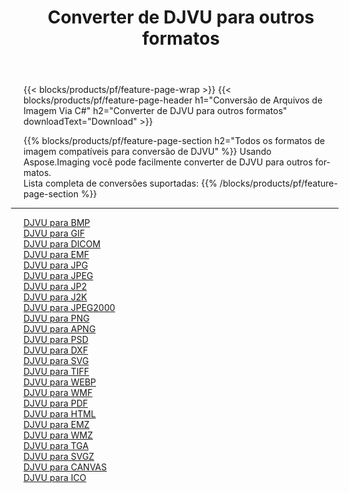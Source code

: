 ﻿---
title: Converter de DJVU para outros formatos 
weight: 3920
url: /pt/net/conversion/from/djvu 
lang: pt
langdirlevel: 2
locales: zh-hans,ja,it,ru,de,es,fr,nl,id,lt,pl,pt,vi,tr,ko,zh-hant,ar,hi,th,sv,cs,uk,he
description: Usando Aspose.Imaging você pode facilmente converter de DJVU para outros formatos
---

{{< blocks/products/pf/feature-page-wrap >}}
{{< blocks/products/pf/feature-page-header h1="Conversão de Arquivos de Imagem Via C#" h2="Converter de DJVU para outros formatos" downloadText="Download" >}}


{{% blocks/products/pf/feature-page-section  h2="Todos os formatos de imagem compatíveis para conversão de DJVU" %}}
Usando Aspose.Imaging você pode facilmente converter de DJVU para outros formatos.
<br/>
Lista completa de conversões suportadas:
{{% /blocks/products/pf/feature-page-section %}}
<div class="container-fluid productfamilypage bg-gray">
    <div class="convertypes bg-gray agp-content section">
        <div class="container">
		<hr style="margin-left:-20px;"/>
		<div class="row other-converters">
		    <div class='col-md-2 other-converter remove-lp remove-rp'><a href="/imaging/pt/net/conversion/djvu-to-bmp" >DJVU para BMP</a></div><div class='col-md-2 other-converter remove-lp remove-rp'><a href="/imaging/pt/net/conversion/djvu-to-gif" >DJVU para GIF</a></div><div class='col-md-2 other-converter remove-lp remove-rp'><a href="/imaging/pt/net/conversion/djvu-to-dicom" >DJVU para DICOM</a></div><div class='col-md-2 other-converter remove-lp remove-rp'><a href="/imaging/pt/net/conversion/djvu-to-emf" >DJVU para EMF</a></div><div class='col-md-2 other-converter remove-lp remove-rp'><a href="/imaging/pt/net/conversion/djvu-to-jpg" >DJVU para JPG</a></div><div class='col-md-2 other-converter remove-lp remove-rp'><a href="/imaging/pt/net/conversion/djvu-to-jpeg" >DJVU para JPEG</a></div><div class='col-md-2 other-converter remove-lp remove-rp'><a href="/imaging/pt/net/conversion/djvu-to-jp2" >DJVU para JP2</a></div><div class='col-md-2 other-converter remove-lp remove-rp'><a href="/imaging/pt/net/conversion/djvu-to-j2k" >DJVU para J2K</a></div><div class='col-md-2 other-converter remove-lp remove-rp'><a href="/imaging/pt/net/conversion/djvu-to-jpeg2000" >DJVU para JPEG2000</a></div><div class='col-md-2 other-converter remove-lp remove-rp'><a href="/imaging/pt/net/conversion/djvu-to-png" >DJVU para PNG</a></div><div class='col-md-2 other-converter remove-lp remove-rp'><a href="/imaging/pt/net/conversion/djvu-to-apng" >DJVU para APNG</a></div><div class='col-md-2 other-converter remove-lp remove-rp'><a href="/imaging/pt/net/conversion/djvu-to-psd" >DJVU para PSD</a></div><div class='col-md-2 other-converter remove-lp remove-rp'><a href="/imaging/pt/net/conversion/djvu-to-dxf" >DJVU para DXF</a></div><div class='col-md-2 other-converter remove-lp remove-rp'><a href="/imaging/pt/net/conversion/djvu-to-svg" >DJVU para SVG</a></div><div class='col-md-2 other-converter remove-lp remove-rp'><a href="/imaging/pt/net/conversion/djvu-to-tiff" >DJVU para TIFF</a></div><div class='col-md-2 other-converter remove-lp remove-rp'><a href="/imaging/pt/net/conversion/djvu-to-webp" >DJVU para WEBP</a></div><div class='col-md-2 other-converter remove-lp remove-rp'><a href="/imaging/pt/net/conversion/djvu-to-wmf" >DJVU para WMF</a></div><div class='col-md-2 other-converter remove-lp remove-rp'><a href="/imaging/pt/net/conversion/djvu-to-pdf" >DJVU para PDF</a></div><div class='col-md-2 other-converter remove-lp remove-rp'><a href="/imaging/pt/net/conversion/djvu-to-html" >DJVU para HTML</a></div><div class='col-md-2 other-converter remove-lp remove-rp'><a href="/imaging/pt/net/conversion/djvu-to-emz" >DJVU para EMZ</a></div><div class='col-md-2 other-converter remove-lp remove-rp'><a href="/imaging/pt/net/conversion/djvu-to-wmz" >DJVU para WMZ</a></div><div class='col-md-2 other-converter remove-lp remove-rp'><a href="/imaging/pt/net/conversion/djvu-to-tga" >DJVU para TGA</a></div><div class='col-md-2 other-converter remove-lp remove-rp'><a href="/imaging/pt/net/conversion/djvu-to-svgz" >DJVU para SVGZ</a></div><div class='col-md-2 other-converter remove-lp remove-rp'><a href="/imaging/pt/net/conversion/djvu-to-canvas" >DJVU para CANVAS</a></div><div class='col-md-2 other-converter remove-lp remove-rp'><a href="/imaging/pt/net/conversion/djvu-to-ico" >DJVU para ICO</a></div>
                </div>
        </div>
    </div>
</div>
<br/>

